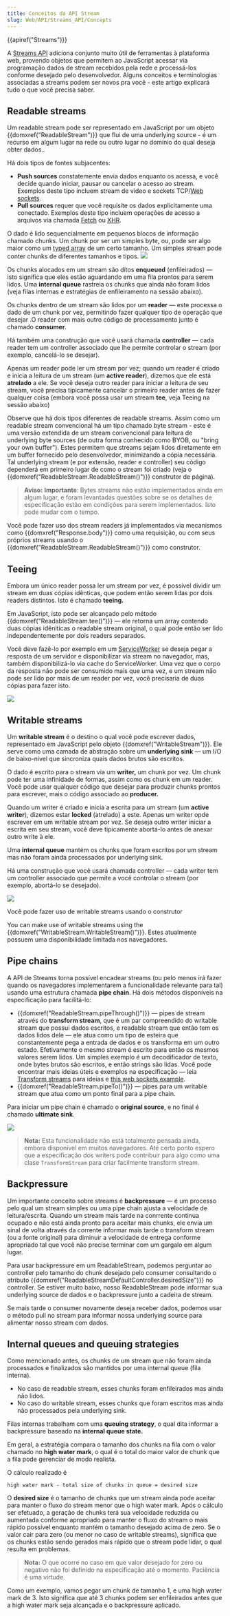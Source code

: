 ```yaml
---
title: Conceitos da API Stream
slug: Web/API/Streams_API/Concepts
---
```


{{apiref("Streams")}}

A [Streams API](/pt-BR/docs/Web/API/Streams_API) adiciona conjunto muito útil de ferramentas à plataforma web, provendo objetos que permitem ao JavaScript acessar via programação dados de stream recebidos pela rede e processá-los conforme desejado pelo desenvolvedor. Alguns conceitos e terminologias associadas a streams podem ser novos pra você - este artigo explicará tudo o que você precisa saber.

## Readable streams

Um readable stream pode ser representado em JavaScript por um objeto {{domxref("ReadableStream")}} que flui de uma underlying source - é um recurso em algum lugar na rede ou outro lugar no domínio do qual deseja obter dados..

Há dois tipos de fontes subjacentes:

- **Push sources** constatemente envia dados enquanto os acessa, e você decide quando iniciar, pausar ou cancelar o acesso ao stream. Exemplos deste tipo incluem stream de vídeo e sockets TCP/[Web sockets](/pt-BR/docs/Web/API/WebSockets_API).
- **Pull sources** requer que você requisite os dados explicitamente uma conectado. Exemplos deste tipo incluem operações de acesso a arquivos via chamada [Fetch](/pt-BR/docs/Web/API/Fetch_API) ou [XHR](/pt-BR/docs/Web/API/XMLHttpRequest/XMLHttpRequest).

O dado é lido sequencialmente em pequenos blocos de informação chamado chunks. Um chunk por ser um simples byte, ou, pode ser algo maior como um [typed array](/pt-BR/docs/Web/JavaScript/Typed_arrays) de um certo tamanho.
Um simples stream pode conter chunks de diferentes tamanhos e tipos.
![](readable_streams.png)

Os chunks alocados em um stream são ditos **enqueued** (enfileirados) — isto significa que eles estão aguardando em uma fila prontos para serem lidos. Uma **internal queue** rastreia os chunks que ainda não foram lidos (veja filas internas e estratégias de enfileiramento na sessão abaixo).

Os chunks dentro de um stream são lidos por um **reader** — este processa o dado de um chunk por vez, permitindo fazer qualquer tipo de operação que desejar .O reader com mais outro código de processamento junto é chamado **consumer**.

Há também uma construção que você usará chamada **controller** — cada reader tem um controller associado que lhe permite controlar o stream (por exemplo, cancelá-lo se desejar).

Apenas um reader pode ler um stream por vez; quando um reader é criado e inicia a leitura de um stream (um **active reader**), dizemos que ele está **atrelado** a ele. Se você deseja outro reader para iniciar a leitura de seu stream, você precisa tipicamente cancelar o primeiro reader antes de fazer qualquer coisa (embora você possa usar um stream **tee**, veja Teeing na sessão abaixo)

Observe que há dois tipos diferentes de readable streams. Assim como um readable stream convencional há um tipo chamado byte stream - este é uma versão extendida de um stream convencional para leitura de underlying byte sources (de outra forma conhecido como BYOB, ou "bring your own buffer"). Estes permitem que streams sejam lidos diretamente em um buffer fornecido pelo desenvolvedor, minimizando a cópia necessária. Tal underlying stream (e por extensão, reader e controller) seu código dependerá em primeiro lugar de como o stream foi criado (veja o {{domxref("ReadableStream.ReadableStream()")}} construtor de página).

> **Aviso:** **Importante**: Bytes streams não estão implementados ainda em algum lugar, e foram levantadas questões sobre se os detalhes de especificação estão em condições para serem implementados. Isto pode mudar com o tempo.

Você pode fazer uso dos stream readers já implementados via mecanismos como {{domxref("Response.body")}} como uma requisição, ou com seus próprios streams usando o {{domxref("ReadableStream.ReadableStream()")}} como construtor.

## Teeing

Embora um único reader possa ler um stream por vez, é possível dividir um stream em duas cópias idênticas, que podem então serem lidas por dois readers distintos. Isto é chamado **teeing.**

Em JavaScript, isto pode ser alcançado pelo método {{domxref("ReadableStream.tee()")}} — ele retorna um array contendo duas cópias idêniticas o readable stream original, o qual pode então ser lido independentemente por dois readers separados.

Você deve fazê-lo por exemplo em um [ServiceWorker](/pt-BR/docs/Web/API/Service_Worker_API) se deseja pegar a resposta de um servidor e disponibilizar via stream no navegador, mas, também disponibilizá-lo via cache do ServiceWorker. Uma vez que o corpo da resposta não pode ser consumido mais que uma vez, e um stream não pode ser lido por mais de um reader por vez, você precisaria de duas cópias para fazer isto.

![](tee.png)

## Writable streams

Um **writable stream** é o destino o qual você pode escrever dados, representado em JavaScript pelo objeto {{domxref("WritableStream")}}. Ele serve como uma camada de abstração sobre um **underlying sink** — um I/O de baixo-nivel que sincroniza quais dados brutos são escritos.

O dado é escrito para o stream via um **writer,** um chunk por vez. Um chunk pode ter uma infinidade de formas, assim como os chunk em um reader. Você pode usar qualquer código que desejar para produzir chunks prontos para escrever, mais o código associado ao **producer.**

Quando um writer é criado e inicia a escrita para um stream (um **active writer**), dizemos estar **locked** (atrelado) a este. Apenas um writer opde escrever em um writable stream por vez. Se deseja outro writer iniciar a escrita em seu stream, você deve tipicamente abortá-lo antes de anexar outro write à ele.

Uma **internal queue** mantém os chunks que foram escritos por um stream mas não foram ainda processados por underlying sink.

Há uma construção que você usará chamada controller — cada writer tem um controller associado que permite a você controlar o stream (por exemplo, abortá-lo se desejado).

![](writable_streams.png)

Você pode fazer uso de writable streams usando o construtor

You can make use of writable streams using the {{domxref("WritableStream.WritableStream()")}}. Estes atualmente possuem uma disponibilidade limitada nos navegadores.

## Pipe chains

A API de Streams torna possível encadear streams (ou pelo menos irá fazer quando os navegadores implementarem a funcionalidade relevante para tal) usando uma estrutura chamada **pipe chain**. Há dois métodos disponíveis na especificação para facilitá-lo:

- {{domxref("ReadableStream.pipeThrough()")}} — pipes de stream através do **transform stream**, que é um par compreendido do writable stream que possui dados escritos, e readable stream que então tem os dados lidos dele — ele atua como um tipo de esteira que constantemente pega a entrada de dados e os transforma em um outro estado. Efetivamente o mesmo stream é escrito para então os mesmos valores serem lidos. Um simples exemplo é um decodificador de texto, onde bytes brutos são escritos, e então strings são lidas. Você pode encontrar mais ideias úteis e exemplos na especificação — leia [Transform streams](https://streams.spec.whatwg.org/#ts-model) para ideias e [this web sockets example](https://streams.spec.whatwg.org/#example-both).
- {{domxref("ReadableStream.pipeTo()")}} — pipes para um writable stream que atua como um ponto final para a pipe chain.

Para iniciar um pipe chain é chamado o **original source**, e no final é chamado **ultimate sink**.

![](pipechain.png)

> **Nota:** Esta funcionalidade não está totalmente pensada ainda, embora disponível em muitos navegadores. Até certo ponto espero que a especificação dos writers pode contribuir para algo como uma clase `TransformStream` para criar facilmente transform stream.

## Backpressure

Um importante conceito sobre streams é **backpressure** — é um processo pelo qual um stream simples ou uma pipe chain ajusta a velocidade de leitura/escrita. Quando um stream mais tarde na conrrente continua ocupado e não está ainda pronto para aceitar mais chunks, ele envia um sinal de volta através da corrente informar mais tarde o transform stream (ou a fonte original) para diminuir a velocidade de entrega conforme apropriado tal que você não precise terminar com um gargalo em algum lugar.

Para usar backpressure em um ReadableStream, podemos perguntar ao controller pelo tamanho do chunk desejado pelo consumer consultando o atributo {{domxref("ReadableStreamDefaultController.desiredSize")}} no controller. Se estiver muito baixo, nosso ReadableStream pode informar sua underlying source de dados e o backpressure junto a cadeira de stream.

Se mais tarde o consumer novamente deseja receber dados, podemos usar o método pull no stream para informar nossa underlying source para alimentar nosso stream com dados.

## Internal queues and queuing strategies

Como mencionado antes, os chunks de um stream que não foram ainda processados e finalizados são mantidos por uma internal queue (fila interna).

- No caso de readable stream, esses chunks foram enfileirados mas ainda não lidos.
- No caso do writable stream, esses chunks que foram escritos mas ainda não processados pela underlying sink.

Filas internas trabalham com uma **queuing strategy**, o qual dita informar a backpressure baseado na **internal queue state.**

Em geral, a estratégia compara o tamanho dos chunks na fila com o valor chamado no **high water mark**, o qual é o total do maior valor de chunk que a fila pode gerenciar de modo realista.

O cálculo realizado é

```
high water mark - total size of chunks in queue = desired size
```

O **desired size** é o tamanho de chunks que um stream ainda pode aceitar para manter o fluxo do stream menor que o high water mark. Após o cálculo ser efetuado, a geração de chunks terá sua velocidade reduzida ou aumentada conforme apropriado para manter o fluxo do stream o mais rápido possível enquanto mantém o tamanho desejado acima de zero. Se o valor cair para zero (ou menor no caso de writable streams), significa que os chunks estão sendo gerados mais rápido que o stream pode lidar, o qual resulta em problemas.

> **Nota:** O que ocorre no caso em que valor desejado for zero ou negativo não foi definido na especificação até o momento. Paciência é uma virtude.

Como um exemplo, vamos pegar um chunk de tamanho 1, e uma high water mark de 3. Isto significa que até 3 chunks podem ser enfileirados antes que a high water mark seja alcançada e o backpressure aplicado.
